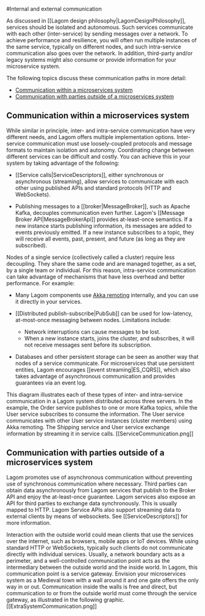 #Internal and external communication

As discussed in [[Lagom design philosophy|LagomDesignPhilosophy]], services should be isolated and autonomous. Such services communicate with each other (inter-service) by sending messages over a network. To achieve performance and resilience, you will often run multiple instances of the same service, typically on different nodes, and such intra-service communication also goes over the network. In addition, third-party and/or legacy systems might also consume or provide information for your microservice system.

The following topics discuss these communication paths in more detail:

* [Communication within a microservices system](#Communication-within-a-microservices-system)
* [Communication with parties outside of a microservices system](#Communication-with-parties-outside-of-a-microservices-system)

## Communication within a microservices system 

While similar in principle, inter- and intra-service communication have very different needs, and Lagom offers multiple implementation options. Inter-service communication must use loosely-coupled protocols and message formats to maintain isolation and autonomy. Coordinating change between different services can be difficult and costly. You can achieve this in your system by taking advantage of the following:

* [[Service calls|ServiceDescriptors]], either synchronous or asynchronous (streaming), allow services to communicate with each other using published APIs and standard protocols (HTTP and WebSockets).

* Publishing messages to a [[broker|MessageBroker]], such as Apache Kafka, decouples communication even further. Lagom's [[Message Broker API|MessageBrokerApi]] provides at-least-once semantics. If a new instance starts publishing information, its messages are added to events previously emitted. If a new instance subscribes to a topic, they will receive all events, past, present, and future (as long as they are subscribed).

Nodes of a single service (collectively called a cluster) require less decoupling. They share the same code and are managed together, as a set, by a single team or individual. For this reason, intra-service communication can take advantage of mechanisms that have less overhead and better performance. For example:

* Many Lagom components use [Akka remoting](http://doc.akka.io/docs/akka/2.4/general/remoting.html) internally, and you can use it directly in your services.

* [[Distributed publish-subscribe|PubSub]] can be used for low-latency, at-most-once messaging between nodes. Limitations include:
<ul><ul>
<li>Network interruptions can cause messages to be lost. </li>
<li>When a new instance starts, joins the cluster, and subscribes, it will not receive messages sent before its subscription.</li>
</ul></ul>  

* Databases and other persistent storage can be seen as another way that nodes of a service communicate. For microservices that use persistent entities, Lagom encourages [[event streaming|ES_CQRS]], which also takes advantage of asynchronous communication and provides guarantees via an event log.

This diagram illustrates each of these types of inter- and intra-service communication in a Lagom system distributed across three servers. In the example, the Order service publishes to one or more Kafka topics, while the User service subscribes to consume the information. The User service communicates with other User service instances (cluster members) using Akka remoting. The Shipping service and User service exchange information by streaming it in service calls. [[ServiceCommunication.png]] 

## Communication with parties outside of a microservices system

Lagom promotes use of asynchronous communication without preventing use of synchronous communication where necessary. Third parties can obtain data asynchronously from Lagom services that publish to the Broker API and enjoy the at-least-once guarantee. Lagom services also expose an API for third parties to exchange data synchronously. This is usually mapped to HTTP. Lagom Service APIs also support streaming data to external clients by means of websockets. See [[ServiceDescriptors]] for more information. 

Interaction with the outside world could mean clients that use the services over the internet, such as browsers, mobile apps or IoT devices. While using standard HTTP or WebSockets, typically such clients do not communicate directly with individual services. Usually, a network boundary acts as a perimeter, and a well-controlled communication point acts as the intermediary between the outside world and the inside world. In Lagom, this communication point is a service gateway. Envision your microservices system as a Medieval town with a wall around it and one gate offers the only way in or out. Communication inside the walls is free and direct, but communication to or from the outside world must come through the service gateway, as illustrated in the following graphic. [[ExtraSystemCommunication.png]]



<!---For example, in the following diagram (see slide 5), notice the microservices running in a cluster on separate nodes (JVMs). The microservices in the cluster communicate with each other. Outside the cluster, a Service Gateway, a message broker, and other services also exchange messages. You can choose the type of communication appropriate for each service, whether that is: WebSockets, Akka pub-sub, or the Kafka message broker, and for services that need persistence, event streams. In the example, where all communication is asynchronous, failures or latency will not prevent any individual service from doing its job. -->

 
